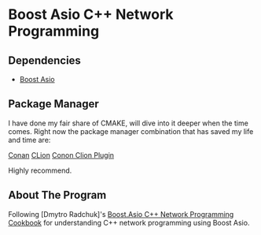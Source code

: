 # Boost Asio C++ Network Programming

## Dependencies

- [Boost Asio]([https://think-async.com/Asio/](https://www.boost.org/users/download/)https://www.boost.org/users/download/)

## Package Manager
I have done my fair share of CMAKE, will dive into it deeper when the time comes. Right now the package manager combination that has saved my life and time are:

[Conan](https://github.com/conan-io/conan)
[CLion](https://www.jetbrains.com/clion/)
[Conon Clion Plugin](https://plugins.jetbrains.com/plugin/11956-conan)

Highly recommend.

## About The Program
Following [Dmytro Radchuk]'s [Boost.Asio C++ Network Programming Cookbook](https://www.amazon.ca/Boost-Asio-Network-Programming-Cookbook-hands/dp/1783986549) for understanding C++ network programming using Boost Asio.
